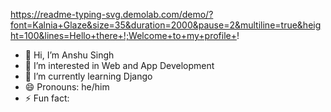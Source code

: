 https://readme-typing-svg.demolab.com/demo/?font=Kalnia+Glaze&size=35&duration=2000&pause=2&multiline=true&height=100&lines=Hello+there+!;Welcome+to+my+profile+!


- 👋 Hi, I’m Anshu Singh
- 👀 I’m interested in Web and App Development
- 🌱 I’m currently learning Django
- 😄 Pronouns: he/him
- ⚡ Fun fact:

<!---
Anshu-K-Singh/Anshu-K-Singh is a ✨ special ✨ repository because its `README.md` (this file) appears on your GitHub profile.
You can click the Preview link to take a look at your changes.
--->
